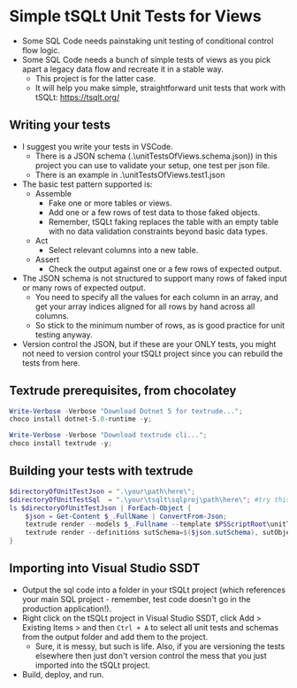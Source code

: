 # Simple tSQLt Unit Tests for Views
- Some SQL Code needs painstaking unit testing of conditional control flow logic.
- Some SQL Code needs a bunch of simple tests of views as you pick apart a legacy data flow and recreate it in a stable way.
  - This project is for the latter case.
  - It will help you make simple, straightforward unit tests that work with tSQLt: https://tsqlt.org/

## Writing your tests

- I suggest you write your tests in VSCode.
  - There is a JSON schema (.\unitTestsOfViews.schema.json)) in this project you can use to validate your setup, one test per json file.
  - There is an example in .\unitTestsOfViews.test1.json
- The basic test pattern supported is:
  - Assemble
    - Fake one or more tables or views.
    - Add one or a few rows of test data to those faked objects.
    - Remember, tSQLt faking replaces the table with an empty table with no data validation constraints beyond basic data types.
  - Act
    - Select relevant columns into a new table.
  - Assert
    - Check the output against one or a few rows of expected output.
- The JSON schema is not structured to support many rows of faked input or many rows of expected output.
  - You need to specify all the values for each column in an array, and get your array indices aligned for all rows by hand across all columns.
  - So stick to the minimum number of rows, as is good practice for unit testing anyway.
- Version control the JSON, but if these are your ONLY tests, you might not need to version control your tSQLt project since you can rebuild the tests from here.

## Textrude prerequisites, from chocolatey
```powershell
Write-Verbose -Verbose "Download Dotnet 5 for textrude...";
choco install dotnet-5.0-runtime -y;

Write-Verbose -Verbose "Download textrude cli...";
choco install textrude -y;
```

## Building your tests with textrude
```powershell
$directoryOfUnitTestJson = ".\your\path\here\";
$directoryOfUnitTestSql  = ".\your\tsqlt\sqlproj\path\here\"; #try this if you need a buildable tSQLt project: https://github.com/sdoubleday/tSQLt_SampleDbproj
ls $directoryOfUnitTestJson | ForEach-Object {
    $json = Get-Content $_.FullName | ConvertFrom-Json;
    textrude render --models $_.Fullname --template $PSScriptRoot\unitTestOfViews_textrudetemplate.txt --output "$directoryOfUnitTestSql\$($json.sutSchema)__$($json.sutObject)__$($json.testName).sql" ;
    textrude render --definitions sutSchema=$($json.sutSchema), sutObject=$($json.sutObject) --template $PSScriptRoot\unitTestClass_textrudetemplate.txt --output "$directoryOfUnitTestSql\$($json.sutSchema)__$($json.sutObject)_classschema.sql";
}
```

## Importing into Visual Studio SSDT

- Output the sql code into a folder in your tSQLt project (which references your main SQL project - remember, test code doesn't go in the production application!).
- Right click on the tSQLt project in Visual Studio SSDT, click Add > Existing Items > and then ```Ctrl + A``` to select all unit tests and schemas from the output folder and add them to the project.
  - Sure, it is messy, but such is life. Also, if you are versioning the tests elsewhere then just don't version control the mess that you just imported into the tSQLt project.
- Build, deploy, and run.
